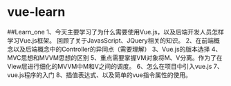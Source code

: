 # vue-learn

##Learn_one
1、今天主要学习了为什么需要使用Vue.js，以及后端开发人员怎样学习Vue.js框架。
回顾了关于JavasScript、JQuery相关的知识。
2、在前端概念以及后端概念中的Controller的异同点（需要理解）
3、Vue.js的版本选择
4、MVC思想和MVVM思想的区别
5、重点需要掌握VM对象将M、V分离。作为了在View层进行细化的MVVM中M和V之间的调度。
6、怎么在项目中引入vue.js
7、vue.js程序的入门
8、插值表达式、以及简单的vue指令属性的使用。
